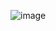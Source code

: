 ![image](https://user-images.githubusercontent.com/90771453/235717551-35d7f30e-dbae-48bd-a109-dd5a3cf75531.png)
